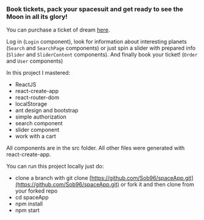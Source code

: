 ### Book tickets, pack your spacesuit and get ready to see the Moon in all its glory!
You can purchase a ticket of dream [here](https://sob96.github.io/spaceApp/).

Log in (`Login` component),
look for information about interesting planets (`Search` and `SearchPage` components)
or just spin a slider with prepared info (`Slider` and `SliderContent` components).
And finally book your ticket! (`Order` and `User` components)

In this project I mastered:
- ReactJS
- react-create-app
- react-router-dom
- localStorage
- ant design and bootstrap
- simple authorization
- search component
- slider component
- work with a cart

All components are in the src folder. All other files were generated with react-create-app.

You can run this project locally just do:

- clone a branch with git clone [https://github.com/Sob96/spaceApp.git](https://github.com/Sob96/spaceApp.git) or fork it and then clone from your forked repo
- cd spaceApp
- npm install
- npm start
